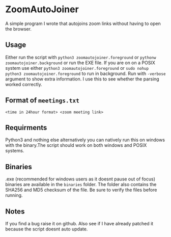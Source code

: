 # ZoomAutoJoiner
A simple program I wrote that autojoins zoom links without having to open the browser.
## Usage
Either run the script with `python3 zoomautojoiner.foreground` or `pythonw zoomautojoiner.background` or run the EXE file.
If you are on on a POSIX system use either `python3 zoomautojoiner.foreground` or `sudo nohup python3 zoomautojoiner.foreground` to run in 
background.
Run with `-verbose` argument to show extra information. I use this to see whether the parsing worked correctly.
## Format of `meetings.txt`
`<time in 24hour format> <zoom meeting link>`
## Requirments
Python3 and nothing else alternatively you can natively run this on windows with the binary.The script should work on both windows and POSIX systems. 
## Binaries
.exe (recommended for windows users as it doesnt pause out of focus) binaries are available in the `binaries` folder. The folder also contains the SHA256 and MD5 checksum of the file. Be sure to verify the files before running.
## Notes
If you find a bug raise it on github. Also see if I have already patched it because the script doesnt auto update.
